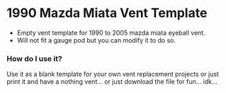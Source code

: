 # 1990 Mazda Miata Vent Template
- Empty vent template for 1990 to 2005 mazda miata eyeball vent.
- Will not fit a gauge pod but you can modify it to do so.

### How do I use it?
Use it as a blank template for your own vent replacement projects or just print it and have a nothing vent... or just download the file for fun... idk...